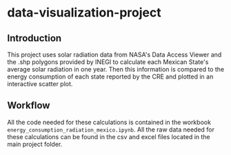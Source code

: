 # data-visualization-project

## Introduction

This project uses solar radiation data from NASA's Data Access Viewer and the .shp polygons provided by INEGI to calculate each Mexican State's average solar radiation in one year. Then this information is compared to the energy consumption of each state reported by the CRE and plotted in an interactive scatter plot.

## Workflow

All the code needed for these calculations is contained in the workbook `energy_consumption_radiation_mexico.ipynb`.
All the raw data needed for these calculations can be found in the csv and excel files located in the main project folder.